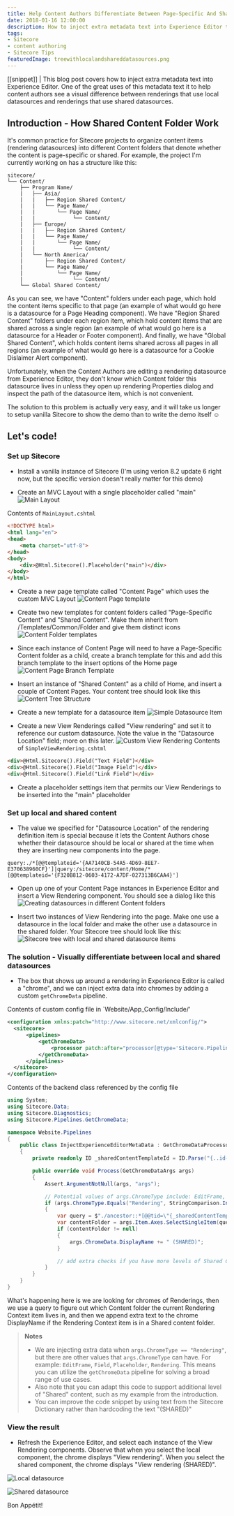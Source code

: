 ```yaml
---
title: Help Content Authors Differentiate Between Page-Specific And Shared Content
date: 2018-01-16 12:00:00
description: How to inject extra metadata text into Experience Editor that allows content authors to differential between renderings that use local datasources and renderings that use shared datasources.
tags:
- Sitecore
- content authoring
- Sitecore Tips
featuredImage: treewithlocalandshareddatasources.png
---
```


[[snippet]]
| This blog post covers how to inject extra metadata text into Experience Editor. One of the great uses of this metadata text it to help content authors see a visual difference between renderings that use local datasources and renderings that use shared datasources.

## Introduction - How Shared Content Folder Work
It's common practice for Sitecore projects to organize content items (rendering datasources) into different Content folders that denote whether the content is page-specific or shared. For example, the project I'm currently working on has a structure like this:
``` text
sitecore/
└── Content/
    ├── Program Name/
    |   ├── Asia/
    |   |   ├── Region Shared Content/
    |   |   └── Page Name/
    |   |       └── Page Name/
    |   |            └── Content/
    |   ├── Europe/
    |   |   ├── Region Shared Content/
    |   |   └── Page Name/
    |   |       └── Page Name/
    |   |            └── Content/
    |   └── North America/
    |       ├── Region Shared Content/
    |       └── Page Name/
    |           └── Page Name/
    |                └── Content/
    └── Global Shared Content/
```

As you can see, we have "Content" folders under each page, which hold the content items specific to that page (an example of what would go here is a datasource for a Page Heading component). We have "Region Shared Content" folders under each region item, which hold content items that are shared across a single region (an example of what would go here is a datasource for a Header or Footer component). And finally, we have "Global Shared Content", which holds content items shared across all pages in all regions (an example of what would go here is a datasource for a Cookie Dislaimer Alert component).

Unfortunately, when the Content Authors are editing a rendering datasource from Experience Editor, they don't know which Content folder this datasource lives in unless they open up rendering Properties dialog and inspect the path of the datasource item, which is not convenient.

The solution to this problem is actually very easy, and it will take us longer to setup vanilla Sitecore to show the demo than to write the demo itself ☺

## Let's code!

### Set up Sitecore
* Install a vanilla instance of Sitecore (I'm using verion 8.2 update 6 right now, but the specific version doesn't really matter for this demo)

* Create an MVC Layout with a single placeholder called "main"
![Main Layout](/images/mainlayout.png)

Contents of `MainLayout.cshtml`
``` html
<!DOCTYPE html>
<html lang="en">
<head>
    <meta charset="utf-8">
</head>
<body>
    <div>@Html.Sitecore().Placeholder("main")</div>
</body>
</html>
```

* Create a new page template called "Content Page" which uses the custom MVC Layout
![Content Page template](/images/contentpagetemplate.png)

* Create two new templates for content folders called "Page-Specific Content" and "Shared Content". Make them inherit from /Templates/Common/Folder and give them distinct icons
![Content Folder templates](/images/content-folder-templates.png)

* Since each instance of Content Page will need to have a Page-Specific Content folder as a child, create a branch template for this and add this branch template to the insert options of the Home page
![Content Page Branch Template](/images/contentpagebranch.png)

* Insert an instance of "Shared Content" as a child of Home, and insert a couple of Content Pages. Your content tree should look like this
![Content Tree Structure](/images/content-structure.png)

* Create a new template for a datasource item
![Simple Datasource Item](/images/simpledatasource.png)

* Create a new View Renderings called "View rendering" and set it to reference our custom datasource. Note the value in the "Datasource Location" field; more on this later.
![Custom View Rendering](/images/viewrenderingwithdatasource.png)
Contents of `SimpleViewRendering.cshtml`
``` html
<div>@Html.Sitecore().Field("Text Field")</div>
<div>@Html.Sitecore().Field("Image Field")</div>
<div>@Html.Sitecore().Field("Link Field")</div>
```

* Create a placeholder settings item that permits our View Renderings to be inserted into the "main" placeholder

### Set up local and shared content
* The value we specified for "Datasource Location" of the rendering definition item is special because it lets the Content Authors chose whether their datasource should be local or shared at the time when they are inserting new components into the page.
```
query:./*[@@templateid='{AA7140CB-54A5-4D69-8EE7-E370638960CF}']|query:/sitecore/content/Home/*[@@templateid='{F320B812-0603-4172-A7DF-027313B6CAA4}']
```

* Open up one of your Content Page instances in Experience Editor and insert a View Rendering component. You should see a dialog like this
![Creating datasources in different Content folders](/images/selectassociatedcontent.png)

* Insert two instances of View Rendering into the page. Make one use a datasource in the local folder and make the other use a datasource in the shared folder. Your Sitecore tree should look like this:
![Sitecore tree with local and shared datasource items](/images/treewithlocalandshareddatasources.png)

### The solution - Visually differentiate between local and shared datasources
* The box that shows up around a rendering in Experience Editor is called a "chrome", and we can inject extra data into chromes by adding a custom `getChromeData` pipeline.

Contents of custom config file in `Website/App_Config/Include/'
``` xml
<configuration xmlns:patch="http://www.sitecore.net/xmlconfig/">
  <sitecore>
	  <pipelines>
		  <getChromeData>
			  <processor patch:after="processor[@type='Sitecore.Pipelines.GetCromeData.GetPlaceholderChromeData, Sitecore.Kernel']" type="Website.Pipelines.InjectExperienceEditorMetaData" />
		  </getChromeData>
	  </pipelines>
  </sitecore>
</configuration>
```

Contents of the backend class referenced by the config file
``` csharp
using System;
using Sitecore.Data;
using Sitecore.Diagnostics;
using Sitecore.Pipelines.GetChromeData;

namespace Website.Pipelines
{
	public class InjectExperienceEditorMetaData : GetChromeDataProcessor
	{
		private readonly ID _sharedContentTemplateId = ID.Parse("{..id-of-your-shared-folder-template..}");

		public override void Process(GetChromeDataArgs args)
		{
			Assert.ArgumentNotNull(args, "args");

			// Potential values of args.ChromeType include: EditFrame, Field, Placeholder, Rendering
			if (args.ChromeType.Equals("Rendering", StringComparison.InvariantCultureIgnoreCase))
			{
				var query = $"./ancestor::*[@@tid=\"{_sharedContentTemplateId}\"]";
				var contentFolder = args.Item.Axes.SelectSingleItem(query);
				if (contentFolder != null)
				{
					args.ChromeData.DisplayName += " (SHARED)";
				}

				// add extra checks if you have more levels of Shared Content folders
			}
		}
	}
}
```

What's happening here is we are looking for chromes of Renderings, then we use a query to figure out which Content folder the current Rendering Context item lives in, and then we append extra text to the chrome DisplayName if the Rendering Context item is in a Shared content folder.

> **Notes**
> * We are injecting extra data when `args.ChromeType == "Rendering"`, but there are other values that `args.ChromeType` can have. For example: `EditFrame`, `Field`, `Placeholder`, `Rendering`. This means you can utilize the `getChromeData` pipeline for solving a broad range of use cases.
> * Also note that you can adapt this code to support additional level of "Shared" content, such as my example from the introduction.
> * You can improve the code snippet by using text from the Sitecore Dictionary rather than hardcoding the text "(SHARED)"

### View the result
* Refresh the Experience Editor, and select each instance of the View Rendering components. Observe that when you select the local component, the chrome displays "View rendering". When you select the shared component, the chrome displays "View rendering (SHARED)".

![Local datasource](/images/localdatasource.png)

![Shared datasource](/images/shareddatasource.png)

Bon Appétit!